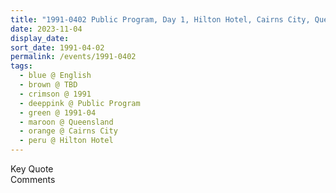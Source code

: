 ```yaml
---
title: "1991-0402 Public Program, Day 1, Hilton Hotel, Cairns City, Queensland, Australia"
date: 2023-11-04
display_date: 
sort_date: 1991-04-02
permalink: /events/1991-0402
tags:
  - blue @ English
  - brown @ TBD
  - crimson @ 1991
  - deeppink @ Public Program
  - green @ 1991-04
  - maroon @ Queensland
  - orange @ Cairns City
  - peru @ Hilton Hotel
---
```


<wave-list>
  <list-title color="green" width="75">Key Quote</list-title>
  <list-item color="BlanchedAlmond"  width="200"></list-item>
  <list-item color="Lavender"></list-item>
  <list-item color="BlanchedAlmond"></list-item>
</wave-list>

<br>

<wave-list>
  <list-title color="green" width="75">Comments</list-title>
  <list-item color="BlanchedAlmond"  width="200"></list-item>
  <list-item color="Lavender"></list-item>
  <list-item color="BlanchedAlmond"></list-item>
</wave-list>